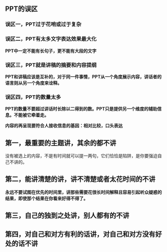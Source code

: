 ## PPT的误区
### 误区一，PPT过于花哨或过于复杂
### 误区二，PPT有太多文字表达效果最大化

**PPT中一定不能有长句子，更不能有大段的文字**

### 误区三，PPT就是讲稿的摘要和内容提纲

**PPT和讲稿应该是互补的，对于同一件事情，PPT从一个角度展示内容，讲话者的语言则从另一个角度来诠释。**

### 误区四，PPT的数量太多

**PPT的数量不要超过讲话时长除以二得到的数。PPT只是提供另一个维度的辅助信息。不能被它牵着走。**

**内容的再呈现要符合人接收信息的基因：相对比较，口头表达**


## 第一，最重要的主题讲，其余的都不讲

没有被选上的内容，不是有时间就可以提一两句，它们恰恰是陷阱，是你要强迫自己不讲的。

## 第二，能讲清楚的讲，讲不清楚或者太花时间的不讲

**永远不要试图在优先的时间里，讲那些需要花很长时间解释且容易引起听众疑惑的结果，即使那个结果在你看来好得不得了。**

## 第三，自己的独到之处讲，别人都有的不讲

## 第四，对自己和对方有利的话讲，对自己和对方没有好处的话不讲
